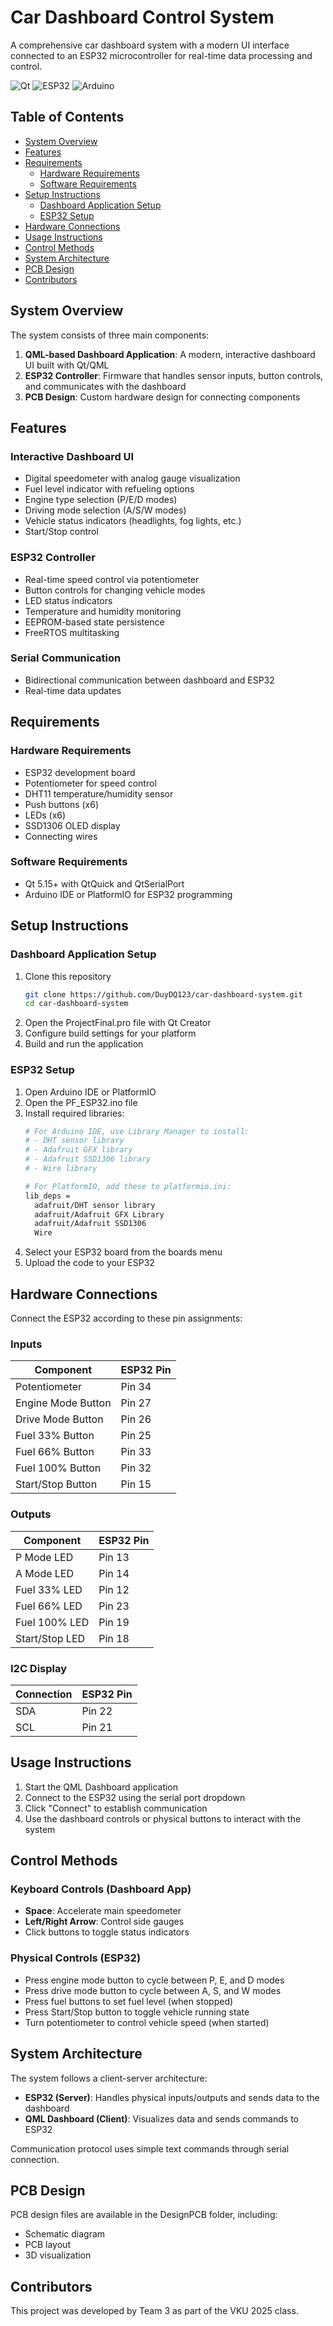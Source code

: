 # Car Dashboard Control System

A comprehensive car dashboard system with a modern UI interface connected to an ESP32 microcontroller for real-time data processing and control.

![Qt](https://img.shields.io/badge/Qt-%23217346.svg?style=for-the-badge&logo=Qt&logoColor=white)
![ESP32](https://img.shields.io/badge/ESP32-E7352C?style=for-the-badge&logo=espressif&logoColor=white)
![Arduino](https://img.shields.io/badge/Arduino-00979D?style=for-the-badge&logo=Arduino&logoColor=white)

## Table of Contents
- [System Overview](#system-overview)
- [Features](#features)
- [Requirements](#requirements)
  - [Hardware Requirements](#hardware-requirements)
  - [Software Requirements](#software-requirements)
- [Setup Instructions](#setup-instructions)
  - [Dashboard Application Setup](#dashboard-application-setup)
  - [ESP32 Setup](#esp32-setup)
- [Hardware Connections](#hardware-connections)
- [Usage Instructions](#usage-instructions)
- [Control Methods](#control-methods)
- [System Architecture](#system-architecture)
- [PCB Design](#pcb-design)
- [Contributors](#contributors)

## System Overview
The system consists of three main components:

1. **QML-based Dashboard Application**: A modern, interactive dashboard UI built with Qt/QML
2. **ESP32 Controller**: Firmware that handles sensor inputs, button controls, and communicates with the dashboard
3. **PCB Design**: Custom hardware design for connecting components

## Features

### Interactive Dashboard UI
- Digital speedometer with analog gauge visualization
- Fuel level indicator with refueling options
- Engine type selection (P/E/D modes)
- Driving mode selection (A/S/W modes)
- Vehicle status indicators (headlights, fog lights, etc.)
- Start/Stop control

### ESP32 Controller
- Real-time speed control via potentiometer
- Button controls for changing vehicle modes
- LED status indicators
- Temperature and humidity monitoring
- EEPROM-based state persistence
- FreeRTOS multitasking

### Serial Communication
- Bidirectional communication between dashboard and ESP32
- Real-time data updates

## Requirements

### Hardware Requirements
- ESP32 development board
- Potentiometer for speed control
- DHT11 temperature/humidity sensor
- Push buttons (x6)
- LEDs (x6)
- SSD1306 OLED display
- Connecting wires

### Software Requirements
- Qt 5.15+ with QtQuick and QtSerialPort
- Arduino IDE or PlatformIO for ESP32 programming

## Setup Instructions

### Dashboard Application Setup
1. Clone this repository
   ```bash
   git clone https://github.com/DuyDQ123/car-dashboard-system.git
   cd car-dashboard-system
   ```
2. Open the ProjectFinal.pro file with Qt Creator
3. Configure build settings for your platform
4. Build and run the application

### ESP32 Setup
1. Open Arduino IDE or PlatformIO
2. Open the PF_ESP32.ino file
3. Install required libraries:
   ```bash
   # For Arduino IDE, use Library Manager to install:
   # - DHT sensor library
   # - Adafruit GFX library
   # - Adafruit SSD1306 library
   # - Wire library
   
   # For PlatformIO, add these to platformio.ini:
   lib_deps =
     adafruit/DHT sensor library
     adafruit/Adafruit GFX Library
     adafruit/Adafruit SSD1306
     Wire
   ```
4. Select your ESP32 board from the boards menu
5. Upload the code to your ESP32

## Hardware Connections

Connect the ESP32 according to these pin assignments:

### Inputs

| Component | ESP32 Pin |
|-----------|-----------|
| Potentiometer | Pin 34 |
| Engine Mode Button | Pin 27 |
| Drive Mode Button | Pin 26 |
| Fuel 33% Button | Pin 25 |
| Fuel 66% Button | Pin 33 |
| Fuel 100% Button | Pin 32 |
| Start/Stop Button | Pin 15 |

### Outputs

| Component | ESP32 Pin |
|-----------|-----------|
| P Mode LED | Pin 13 |
| A Mode LED | Pin 14 |
| Fuel 33% LED | Pin 12 |
| Fuel 66% LED | Pin 23 |
| Fuel 100% LED | Pin 19 |
| Start/Stop LED | Pin 18 |

### I2C Display

| Connection | ESP32 Pin |
|-----------|-----------|
| SDA | Pin 22 |
| SCL | Pin 21 |

## Usage Instructions

1. Start the QML Dashboard application
2. Connect to the ESP32 using the serial port dropdown
3. Click "Connect" to establish communication
4. Use the dashboard controls or physical buttons to interact with the system

## Control Methods

### Keyboard Controls (Dashboard App)
- **Space**: Accelerate main speedometer
- **Left/Right Arrow**: Control side gauges
- Click buttons to toggle status indicators

### Physical Controls (ESP32)
- Press engine mode button to cycle between P, E, and D modes
- Press drive mode button to cycle between A, S, and W modes
- Press fuel buttons to set fuel level (when stopped)
- Press Start/Stop button to toggle vehicle running state
- Turn potentiometer to control vehicle speed (when started)

## System Architecture

The system follows a client-server architecture:

- **ESP32 (Server)**: Handles physical inputs/outputs and sends data to the dashboard
- **QML Dashboard (Client)**: Visualizes data and sends commands to ESP32

Communication protocol uses simple text commands through serial connection.

## PCB Design

PCB design files are available in the DesignPCB folder, including:
- Schematic diagram
- PCB layout
- 3D visualization

## Contributors

This project was developed by Team 3 as part of the VKU 2025 class.